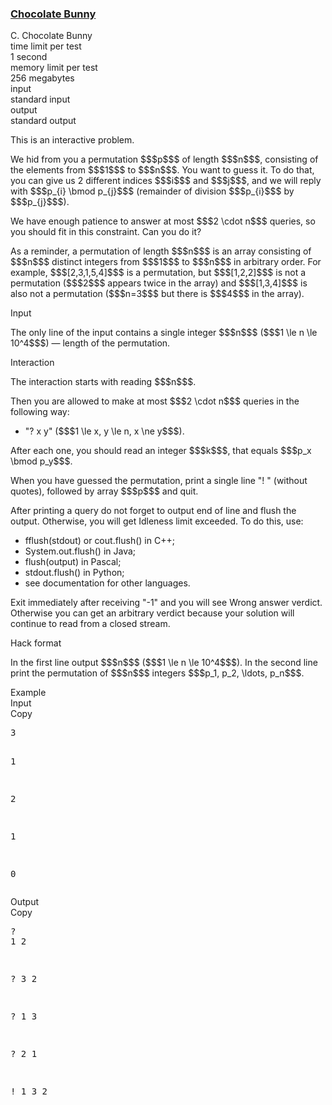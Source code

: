 <h3><a href="https://codeforces.com/contest/1407/problem/C" target="_blank" rel="noopener noreferrer">Chocolate Bunny</a></h3>

<div class="header"><div class="title">C. Chocolate Bunny</div><div class="time-limit"><div class="property-title">time limit per test</div>1 second</div><div class="memory-limit"><div class="property-title">memory limit per test</div>256 megabytes</div><div class="input-file input-standard"><div class="property-title">input</div>standard input</div><div class="output-file output-standard"><div class="property-title">output</div>standard output</div></div><div><p><span class="tex-font-style-bf">This is an interactive problem.</span></p><p>We hid from you a permutation $$$p$$$ of length $$$n$$$, consisting of the elements from $$$1$$$ to $$$n$$$. You want to guess it. To do that, you can give us 2 different indices $$$i$$$ and $$$j$$$, and we will reply with $$$p_{i} \bmod p_{j}$$$ (remainder of division $$$p_{i}$$$ by $$$p_{j}$$$).</p><p>We have enough patience to answer at most $$$2 \cdot n$$$ queries, so you should fit in this constraint. Can you do it?</p><p>As a reminder, a permutation of length $$$n$$$ is an array consisting of $$$n$$$ distinct integers from $$$1$$$ to $$$n$$$ in arbitrary order. For example, $$$[2,3,1,5,4]$$$ is a permutation, but $$$[1,2,2]$$$ is not a permutation ($$$2$$$ appears twice in the array) and $$$[1,3,4]$$$ is also not a permutation ($$$n=3$$$ but there is $$$4$$$ in the array).</p></div><div class="input-specification"><div class="section-title">Input</div><p>The only line of the input contains a single integer $$$n$$$ ($$$1 \le n \le 10^4$$$) — length of the permutation.</p></div><div><div class="section-title">Interaction</div><p>The interaction starts with reading $$$n$$$. </p><p>Then you are allowed to make at most $$$2 \cdot n$$$ queries in the following way: </p><ul> <li> "<span class="tex-font-style-tt">? x y</span>" ($$$1 \le x, y \le n, x \ne y$$$). </li></ul><p>After each one, you should read an integer $$$k$$$, that equals $$$p_x \bmod p_y$$$. </p><p>When you have guessed the permutation, print a single line "<span class="tex-font-style-tt">! </span>" (without quotes), followed by array $$$p$$$ and quit.</p><p>After printing a query do not forget to output end of line and flush the output. Otherwise, you will get <span class="tex-font-style-tt">Idleness limit exceeded</span>. To do this, use:</p><ul><li> <span class="tex-font-style-tt">fflush(stdout)</span> or <span class="tex-font-style-tt">cout.flush()</span> in C++;</li><li> <span class="tex-font-style-tt">System.out.flush()</span> in Java;</li><li> <span class="tex-font-style-tt">flush(output)</span> in Pascal;</li><li> <span class="tex-font-style-tt">stdout.flush()</span> in Python;</li><li> see documentation for other languages.</li></ul><p>Exit immediately after receiving "<span class="tex-font-style-tt">-1</span>" and you will see <span class="tex-font-style-tt">Wrong answer</span> verdict. Otherwise you can get an arbitrary verdict because your solution will continue to read from a closed stream.</p><p><span class="tex-font-style-bf">Hack format</span></p><p>In the first line output $$$n$$$ ($$$1 \le n \le 10^4$$$). In the second line print the permutation of $$$n$$$ integers $$$p_1, p_2, \ldots, p_n$$$.</p></div><div class="sample-tests"><div class="section-title">Example</div><div class="sample-test"><div class="input"><div class="title">Input<div title="Copy" data-clipboard-target="#id00437431556144216" id="id009650121081430725" class="input-output-copier">Copy</div></div><pre id="id00437431556144216">3

1

2

1

0</pre></div><div class="output"><div class="title">Output<div title="Copy" data-clipboard-target="#id0016167243643504037" id="id0031057364582736047" class="input-output-copier">Copy</div></div><pre id="id0016167243643504037">? 1 2

? 3 2

? 1 3

? 2 1

! 1 3 2</pre></div></div></div>